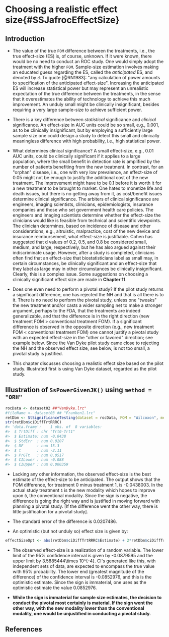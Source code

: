 # Choosing a realistic effect size{#SSJafrocEffectSize}





## Introduction
* The value of the true `FOM` difference between the treatments, i.e., the true effect-size (ES) is, of course, unknown. If it were known, there would be no need to conduct an ROC study. One would simply adopt the treatment with the higher `FOM`. Sample-size estimation involves making an educated guess regarding the ES, called the *anticipated* ES, and denoted by `d`. To quote [@RN1983]: "any calculation of power amounts to specification of the anticipated effect-size". Increasing the anticipated ES  will increase statistical power but may represent an unrealistic expectation of the true difference between the treatments, in the sense that it overestimates the ability of technology to achieve this much improvement. An unduly small  might be clinically insignificant, besides requiring a very large sample-size to achieve sufficient power.

* There is a key difference between *statistical* significance and *clinical* significance. An effect-size in AUC units could be so small, e.g., 0.001, as to be clinically insignificant, but by employing a sufficiently large sample size one could design a study to detect this small and clinically meaningless difference with high probability, i.e., high statistical power.

* What determines clinical significance? A small effect-size, e.g., 0.01 AUC units, could be clinically significant if it applies to a large population, where the small benefit in detection rate is amplified by the number of patients benefiting from the new treatment. In contrast, for an "orphan" disease, i.e., one with very low prevalence, an effect-size of 0.05 might not be enough to justify the additional cost of the new treatment. The improvement might have to be 0.1 before it is worth it for a new treatment to be brought to market. One hates to monetize life and death issues, but there is no getting away from it, as cost/benefit issues determine clinical significance. The arbiters of clinical significance are engineers, imaging scientists, clinicians, epidemiologists, insurance companies and those who set government health care policies. The engineers and imaging scientists determine whether the effect-size the clinicians would like is feasible from technical and scientific viewpoints. The clinician determines, based on incidence of disease and other considerations, e.g., altruistic, malpractice, cost of the new device and insurance reimbursement, what effect-size is justifiable. Cohen has suggested that d values of 0.2, 0.5, and 0.8 be considered small, medium, and large, respectively, but he has also argued against their indiscriminate usage. However, after a study is completed, clinicians often find that an effect-size that biostatisticians label as small may, in certain circumstances, be clinically significant and an effect-size that they label as large may in other circumstances be clinically insignificant. Clearly, this is a complex issue. Some suggestions on choosing a clinically significant effect size are made in **Chapter 11**.

* Does one even need to perform a pivotal study? If the pilot study returns a significant difference, one has rejected the NH and that is all there is to it. There is no need to perform the pivotal study, unless one "tweaks" the new treatment and/or casts a wider sampling net to make a stronger argument, perhaps to the FDA, that the treatments are indeed generalizable, and that the difference is in the right direction (new treatment FOM > conventional treatment FOM). If a significant difference is observed in the opposite direction (e.g., new treatment FOM < conventional treatment FOM) one cannot justify a pivotal study with an expected effect-size in the "other or favored" direction; see example below. Since the Van Dyke pilot study came close to rejecting the NH and the observed effect size, see below, is not too small, a pivotal study is justified.  

* This chapter discusses choosing a realistic effect size based on the pilot study. Illustrated first is using Van Dyke dataset, regarded as the pilot study.

## Illustration of `SsPowerGivenJK()` using `method = "ORH"`

```r
rocData <- dataset02 ##"VanDyke.lrc"
#fileName <- dataset03 ## "Franken1.lrc"
retDbm <- StSignificanceTesting(dataset = rocData, FOM = "Wilcoxon", method = "DBMH")
str(retDbm$ciDiffTrtRRRC)
#> 'data.frame':	1 obs. of  8 variables:
#>  $ TrtDiff : chr "Trt0-Trt1"
#>  $ Estimate: num -0.0438
#>  $ StdErr  : num 0.0207
#>  $ DF      : num 15.3
#>  $ t       : num -2.11
#>  $ PrGTt   : num 0.0517
#>  $ CILower : num -0.088
#>  $ CIUpper : num 0.000359
```

* Lacking any other information, the observed effect-size is the best estimate of the effect-size to be anticipated. The output shows that the FOM difference, for treatment 0 minus treatment 1, is -0.0438003. In the actual study treatment `1` is the new modality which hopes to improve upon `0`, the conventional modality. Since the sign is negative, the difference is going the right way and is justified in moving forward with planning a pivotal study. [If the difference went the other way, there is little justification for a pivotal study]. 

* The standard error of the difference is 0.0207486.

* An optimistic (but not unduly so) effect size is given by: 


```r
effectSizeOpt <- abs(retDbm$ciDiffTrtRRRC$Estimate) + 2*retDbm$ciDiffTrtRRRC$StdErr
```

* The observed effect-size is a realization of a random variable. The lower limit of the 95% confidence interval is given by -0.0879595 and the upper limit by 3.5885444\times 10^{-4}. CI's generated like this, with independent sets of data, are expected to encompass the true value with 95% probability. The lower end (greatest magnitude of the difference) of the confidence interval is -0.0852976, and this is the optimistic estimate. Since the sign is immaterial, one uses as the optimistic estimate the value 0.0852976. 

* **While the sign is immaterial for sample size estimates, the decision to conduct the pivotal most certainly is material. If the sign went the other way, with the new modality lower than the conventional modality, one would be unjustified in conducting a pivotal study.**  

## References



